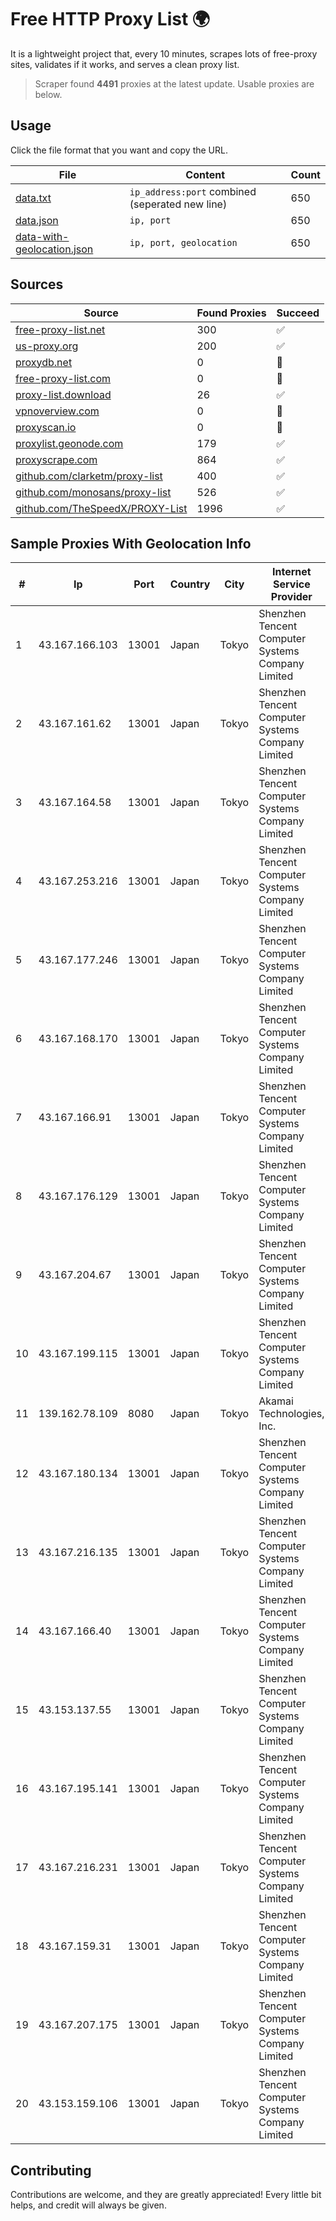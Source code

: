 
# Free HTTP Proxy List 🌍

It is a lightweight project that, every 10 minutes, scrapes lots of free-proxy sites, validates if it works, and serves a clean proxy list.


> Scraper found **4491** proxies at the latest update. Usable proxies are below.

## Usage

Click the file format that you want and copy the URL.


|File|Content|Count|
|----|-------|-----|
|[data.txt](https://raw.githubusercontent.com/themiralay/Proxy-List-World/master/data.txt)|`ip_address:port` combined (seperated new line)|650|
|[data.json](https://raw.githubusercontent.com/themiralay/Proxy-List-World/master/data.json)|`ip, port`|650|
|[data-with-geolocation.json](https://raw.githubusercontent.com/themiralay/Proxy-List-World/master/data-with-geolocation.json)|`ip, port, geolocation`|650|

## Sources

|Source|Found Proxies|Succeed|
|------|-------------|-------|
|[free-proxy-list.net](https://free-proxy-list.net)|300|✅|
|[us-proxy.org](https://www.us-proxy.org)|200|✅|
|[proxydb.net](http://proxydb.net)|0|🚫|
|[free-proxy-list.com](https://free-proxy-list.com/?page=&port=&type%5B%5D=http&type%5B%5D=https&up_time=0&search=Search)|0|🚫|
|[proxy-list.download](https://www.proxy-list.download/HTTP)|26|✅|
|[vpnoverview.com](https://vpnoverview.com/privacy/anonymous-browsing/free-proxy-servers)|0|🚫|
|[proxyscan.io](https://www.proxyscan.io)|0|🚫|
|[proxylist.geonode.com](https://proxylist.geonode.com/api/proxy-list?limit=300&page=1&sort_by=lastChecked&sort_type=desc&protocols=http,https)|179|✅|
|[proxyscrape.com](https://api.proxyscrape.com/v2/?request=displayproxies&protocol=http&timeout=10000&country=all&ssl=all&anonymity=all)|864|✅|
|[github.com/clarketm/proxy-list](https://raw.githubusercontent.com/clarketm/proxy-list/master/proxy-list-raw.txt)|400|✅|
|[github.com/monosans/proxy-list](https://raw.githubusercontent.com/monosans/proxy-list/main/proxies/http.txt)|526|✅|
|[github.com/TheSpeedX/PROXY-List](https://raw.githubusercontent.com/TheSpeedX/PROXY-List/master/http.txt)|1996|✅|


## Sample Proxies With Geolocation Info

|#|Ip|Port|Country|City|Internet Service Provider|
|-|--|----|-------|----|-------------------------|
|1|43.167.166.103|13001|Japan|Tokyo|Shenzhen Tencent Computer Systems Company Limited|
|2|43.167.161.62|13001|Japan|Tokyo|Shenzhen Tencent Computer Systems Company Limited|
|3|43.167.164.58|13001|Japan|Tokyo|Shenzhen Tencent Computer Systems Company Limited|
|4|43.167.253.216|13001|Japan|Tokyo|Shenzhen Tencent Computer Systems Company Limited|
|5|43.167.177.246|13001|Japan|Tokyo|Shenzhen Tencent Computer Systems Company Limited|
|6|43.167.168.170|13001|Japan|Tokyo|Shenzhen Tencent Computer Systems Company Limited|
|7|43.167.166.91|13001|Japan|Tokyo|Shenzhen Tencent Computer Systems Company Limited|
|8|43.167.176.129|13001|Japan|Tokyo|Shenzhen Tencent Computer Systems Company Limited|
|9|43.167.204.67|13001|Japan|Tokyo|Shenzhen Tencent Computer Systems Company Limited|
|10|43.167.199.115|13001|Japan|Tokyo|Shenzhen Tencent Computer Systems Company Limited|
|11|139.162.78.109|8080|Japan|Tokyo|Akamai Technologies, Inc.|
|12|43.167.180.134|13001|Japan|Tokyo|Shenzhen Tencent Computer Systems Company Limited|
|13|43.167.216.135|13001|Japan|Tokyo|Shenzhen Tencent Computer Systems Company Limited|
|14|43.167.166.40|13001|Japan|Tokyo|Shenzhen Tencent Computer Systems Company Limited|
|15|43.153.137.55|13001|Japan|Tokyo|Shenzhen Tencent Computer Systems Company Limited|
|16|43.167.195.141|13001|Japan|Tokyo|Shenzhen Tencent Computer Systems Company Limited|
|17|43.167.216.231|13001|Japan|Tokyo|Shenzhen Tencent Computer Systems Company Limited|
|18|43.167.159.31|13001|Japan|Tokyo|Shenzhen Tencent Computer Systems Company Limited|
|19|43.167.207.175|13001|Japan|Tokyo|Shenzhen Tencent Computer Systems Company Limited|
|20|43.153.159.106|13001|Japan|Tokyo|Shenzhen Tencent Computer Systems Company Limited|



## Contributing

Contributions are welcome, and they are greatly appreciated! Every
little bit helps, and credit will always be given.

